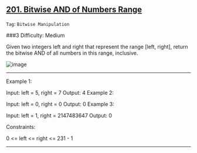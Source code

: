 ## [201. Bitwise AND of Numbers Range](https://leetcode.com/problems/bitwise-and-of-numbers-range)

```Tag```: ```Bitwise Manipulation```

###3 Difficulty: Medium

Given two integers left and right that represent the range [left, right], return the bitwise AND of all numbers in this range, inclusive.

![image](https://github.com/quananhle/Python/assets/35042430/ee2d9494-c306-44b5-a0ca-964e816a7d0d)

---

Example 1:

Input: left = 5, right = 7
Output: 4
Example 2:

Input: left = 0, right = 0
Output: 0
Example 3:

Input: left = 1, right = 2147483647
Output: 0
 

Constraints:

0 <= left <= right <= 231 - 1

---
